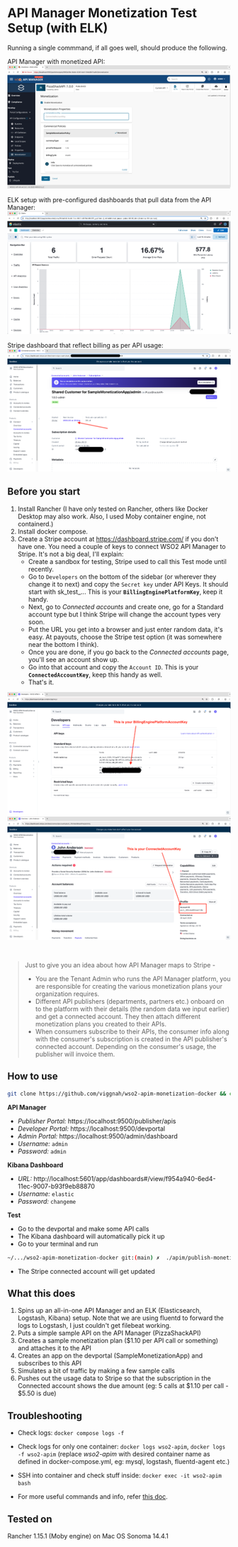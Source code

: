# API Manager Monetization Test Setup (with ELK)

Running a single commmand, if all goes well, should produce the following. 

API Manager with monetized API:
![API Manager](./repo-images/monetized-api.png)

ELK setup with pre-configured dashboards that pull data from the API Manager:
![ELK](./repo-images/elk-kibana-dashboard.png)

Stripe dashboard that reflect billing as per API usage:
![Stripe](./repo-images/dynamic-billing-usage.png)

## Before you start
1. Install Rancher (I have only tested on Rancher, others like Docker Desktop may also work. Also, I used Moby container engine, not containerd.)
2. Install docker compose. 
3. Create a Stripe account at https://dashboard.stripe.com/ if you don't have one. You need a couple of keys to connect WSO2 API Manager to Stripe. It's not a big deal, I'll explain:
    - Create a sandbox for testing, Stripe used to call this Test mode until recently.
    - Go to `Developers` on the bottom of the sidebar (or wherever they change it to next) and copy the `Secret key` under API Keys. It should start with sk_test_... This is your **`BillingEnginePlatformKey`**, keep it handy. 
    - Next, go to *Connected accounts* and create one, go for a Standard account type but I think Stripe will change the account types very soon.
    - Put the URL you get into a browser and just enter random data, it's easy. At payouts, choose the Stripe test option (it was somewhere near the bottom I think).
    - Once you are done, if you go back to the *Connected accounts* page, you'll see an account show up. 
    - Go into that account and copy the `Account ID`. This is your **`ConnectedAccountKey`**, keep this handy as well. 
    - That's it. 

![BillingEnginePlatformKey](./repo-images/BillingEnginePlatformAccountKey.png)
![ConnectedAccountKey](./repo-images/Connected-account-key.png)

<br>

> Just to give you an idea about how API Manager maps to Stripe - 
> - You are the Tenant Admin who runs the API Manager platform, you are responsible for creating the various monetization plans your organization requires.
> - Different API publishers (departments, partners etc.) onboard on to the platform with their details (the random data we input earlier) and get a connected account. They then attach different monetization plans you created to their APIs. 
> - When consumers subscribe to their APIs, the consumer info along with the consumer's subscription is created in the API publisher's connected account. Depending on the consumer's usage, the publisher will invoice them. 

## How to use
```bash
git clone https://github.com/viggnah/wso2-apim-monetization-docker && cd wso2-apim-monetization-docker && chmod +x ./start.sh && ./start.sh
```

**API Manager**
* *Publisher Portal:* https://localhost:9500/publisher/apis
* *Developer Portal:* https://localhost:9500/devportal
* *Admin Portal:* https://localhost:9500/admin/dashboard
* *Username:* `admin`
* *Password:* `admin`

**Kibana Dashboard**

* *URL:* http://localhost:5601/app/dashboards#/view/f954a940-6ed4-11ec-9007-b93f9eb88870
* *Username:* `elastic`
* *Password:* `changeme` 

**Test**
* Go to the devportal and make some API calls
* The Kibana dashboard will automatically pick it up 
* Go to your terminal and run 
```bash
~/.../wso2-apim-monetization-docker git:(main) ✗  ./apim/publish-monetization-data.sh
```
* The Stripe connected account will get updated

## What this does
1. Spins up an all-in-one API Manager and an ELK (Elasticsearch, Logstash, Kibana) setup. Note that we are using fluentd to forward the logs to Logstash, I just couldn't get filebeat working. 
2. Puts a simple sample API on the API Manager (PizzaShackAPI)
3. Creates a sample monetization plan ($1.10 per API call or something) and attaches it to the API
4. Creates an app on the devportal (SampleMonetizationApp) and subscribes to this API
5. Simulates a bit of traffic by making a few sample calls
6. Pushes out the usage data to Stripe so that the subscription in the Connected account shows the due amount (eg: 5 calls at $1.10 per call - $5.50 is due)

## Troubleshooting
* Check logs: `docker compose logs -f`

* Check logs for only one container: `docker logs wso2-apim`, `docker logs -f wso2-apim` (replace *wso2-apim* with desired container name as defined in docker-compose.yml, eg: mysql, logstash, fluentd-agent etc.)

* SSH into container and check stuff inside: `docker exec -it wso2-apim bash`

* For more useful commands and info, refer [this doc](./useful-commands.md). 

## Tested on
Rancher 1.15.1 (Moby engine) on Mac OS Sonoma 14.4.1

